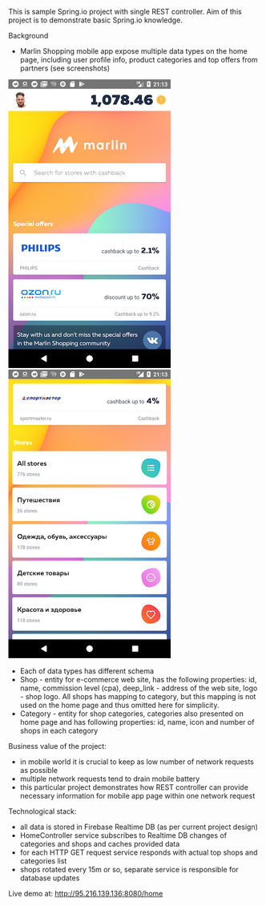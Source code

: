 This is sample Spring.io project with single REST controller.
Aim of this project is to demonstrate basic Spring.io knowledge.

Background
- Marlin Shopping mobile app expose multiple data types on the home page, including user profile info, 
product categories and top offers from partners (see screenshots)

![Home page with sops](https://github.com/suntehnik/spring-kotlin-demo/blob/master/Screenshot_1536689588.png)
![Home page scrolled down to categories](https://github.com/suntehnik/spring-kotlin-demo/blob/master/Screenshot_1536689603.png)
- Each of data types has different schema
- Shop - entity for e-commerce web site, has the following properties: id, name, commission level (cpa), 
deep_link - address of the web site, logo - shop logo. All shops has mapping to category, but this mapping is not used 
on the home page and thus omitted here for simplicity.
- Category - entity for shop categories, categories also presented on home page and has following properties:
id, name, icon and number of shops in each category

Business value of the project:
- in mobile world it is crucial to keep as low number of network requests as possible
- multiple network requests tend to drain mobile battery
- this particular project demonstrates how REST controller can provide necessary information for mobile app page 
within one network request

Technological stack:
- all data is stored in Firebase Realtime DB (as per current project design)
- HomeController service subscribes to Realtime DB changes of categories and shops and caches provided data
- for each HTTP GET request service responds with actual top shops and categories list
- shops rotated every 15m or so, separate service is responsible for database updates

Live demo at: http://95.216.139.136:8080/home
